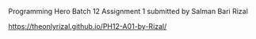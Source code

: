 Programming Hero Batch 12 Assignment 1 submitted by Salman Bari Rizal

https://theonlyrizal.github.io/PH12-A01-by-Rizal/
